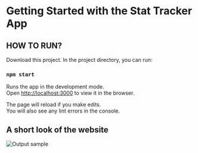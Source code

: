 # Getting Started with the Stat Tracker App

## HOW TO RUN?

Download this project.
In the project directory, you can run:

### `npm start`

Runs the app in the development mode.\
Open [http://localhost:3000](http://localhost:3000) to view it in the browser.

The page will reload if you make edits.\
You will also see any lint errors in the console.

## A short look of the website
![Output sample](https://github.com/Nioh90/portfolio/blob/main/public/images/tracker-app.gif)

